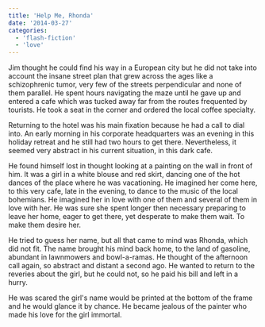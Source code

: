 ```yaml
---
title: 'Help Me, Rhonda'
date: '2014-03-27'
categories:
  - 'flash-fiction'
  - 'love'
---
```


Jim thought he could find his way in a European city but he did not take into
account the insane street plan that grew across the ages like a schizophrenic
tumor, very few of the streets perpendicular and none of them parallel. He spent
hours navigating the maze until he gave up and entered a cafe which was tucked
away far from the routes frequented by tourists. He took a seat in the corner
and ordered the local coffee specialty.

<!-- truncate -->

Returning to the hotel was his main fixation because he had a call to dial into.
An early morning in his corporate headquarters was an evening in this holiday
retreat and he still had two hours to get there. Nevertheless, it seemed very
abstract in his current situation, in this dark cafe.

He found himself lost in thought looking at a painting on the wall in front of
him. It was a girl in a white blouse and red skirt, dancing one of the hot
dances of the place where he was vacationing. He imagined her come here, to this
very cafe, late in the evening, to dance to the music of the local bohemians. He
imagined her in love with one of them and several of them in love with her. He
was sure she spent longer then necessary preparing to leave her home, eager to
get there, yet desperate to make them wait. To make them desire her.

He tried to guess her name, but all that came to mind was Rhonda, which did not
fit. The name brought his mind back home, to the land of gasoline, abundant in
lawnmowers and bowl-a-ramas. He thought of the afternoon call again, so abstract
and distant a second ago. He wanted to return to the reveries about the girl,
but he could not, so he paid his bill and left in a hurry.

He was scared the girl's name would be printed at the bottom of the frame and he
would glance it by chance. He became jealous of the painter who made his love
for the girl immortal.
